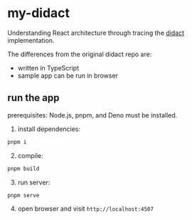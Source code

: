 # my-didact

Understanding React architecture through tracing the [didact](https://github.com/pomber/didact) implementation.

The differences from the original didact repo are:

- written in TypeScript
- sample app can be run in browser

## run the app

prerequisites: Node.js, pnpm, and Deno must be installed.

1. install dependencies:

```bash
pnpm i
```

2. compile:

```bash
pnpm build
```

3. run server:

```bash
pnpm serve
```

4. open browser and visit `http://localhost:4507`
